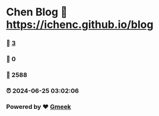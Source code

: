 # Chen Blog :link: https://ichenc.github.io/blog 
### :page_facing_up: [3](https://ichenc.github.io/blog/tag.html) 
### :speech_balloon: 0 
### :hibiscus: 2588 
### :alarm_clock: 2024-06-25 03:02:06 
### Powered by :heart: [Gmeek](https://github.com/Meekdai/Gmeek)

